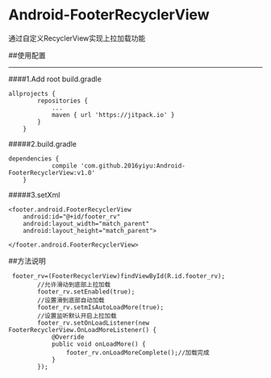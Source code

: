 # Android-FooterRecyclerView
通过自定义RecyclerView实现上拉加载功能

##使用配置<br>
_ _ _ _
####1.Add root build.gradle
```
allprojects {
		repositories {
			...
			maven { url 'https://jitpack.io' }
		}
	}
```
#####2.build.gradle
```
dependencies {
	        compile 'com.github.2016yiyu:Android-FooterRecyclerView:v1.0'
	}
```
#####3.setXml
```
<footer.android.FooterRecyclerView
    android:id="@+id/footer_rv"
    android:layout_width="match_parent"
    android:layout_height="match_parent">

</footer.android.FooterRecyclerView>
```
##方法说明
```
 footer_rv=(FooterRecyclerView)findViewById(R.id.footer_rv);
        //允许滑动到底部上拉加载
        footer_rv.setEnabled(true);
        //设置滑到底部自动加载
        footer_rv.setmIsAutoLoadMore(true);
        //设置监听默认开启上拉加载
        footer_rv.setOnLoadListener(new FooterRecyclerView.OnLoadMoreListener() {
            @Override
            public void onLoadMore() {
                footer_rv.onLoadMoreComplete();//加载完成
            }
        });
 ```

